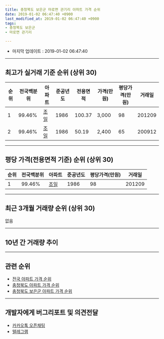 ```yaml
---
title: 충청북도 보은군 마로면 관기리 아파트 가격 순위
date: 2019-01-02 06:47:40 +0900
last_modified_at: 2019-01-02 06:47:40 +0900
tags:
- 충청북도 보은군
- 마로면 관기리

---
```


* 마지막 업데이트 : 2019-01-02 06:47:40

---

## 최고가 실거래 기준 순위 (상위 30)


|순위|전국백분위|아파트|준공년도|전용면적|가격(만원)|평당가격(만원)|거래일|
|---|---|---|---|---|---|---|---|
|1|99.46%|[조일](https://search.naver.com/search.naver?query=%EC%B6%A9%EC%B2%AD%EB%B6%81%EB%8F%84+%EB%B3%B4%EC%9D%80%EA%B5%B0+%EB%A7%88%EB%A1%9C%EB%A9%B4+%EA%B4%80%EA%B8%B0%EB%A6%AC+%EC%A1%B0%EC%9D%BC)|1986|100.37|3,000|98|201209|
|2|99.46%|[조일](https://search.naver.com/search.naver?query=%EC%B6%A9%EC%B2%AD%EB%B6%81%EB%8F%84+%EB%B3%B4%EC%9D%80%EA%B5%B0+%EB%A7%88%EB%A1%9C%EB%A9%B4+%EA%B4%80%EA%B8%B0%EB%A6%AC+%EC%A1%B0%EC%9D%BC)|1986|50.19|2,400|65|200912|


---

## 평당 가격(전용면적 기준) 순위 (상위 30)


|순위|전국백분위|아파트|준공년도|평당가격(만원)|거래일|
|---|---|---|---|---|---|
|1|99.46%|[조일](https://search.naver.com/search.naver?query=%EC%B6%A9%EC%B2%AD%EB%B6%81%EB%8F%84+%EB%B3%B4%EC%9D%80%EA%B5%B0+%EB%A7%88%EB%A1%9C%EB%A9%B4+%EA%B4%80%EA%B8%B0%EB%A6%AC+%EC%A1%B0%EC%9D%BC)|1986|98|201209|


---

## 최근 3개월 거래량 순위 (상위 30)

없음

---

## 10년 간 거래량 추이


<div style="width:100%;">
    <canvas id="deal_progress" height="250"></canvas>
</div>

<script>
new Chart(document.getElementById("deal_progress"), {
    type: 'line',
    data: {
        labels: ['200901','200902','200903','200904','200905','200906','200907','200908','200909','200910','200911','200912','201001','201002','201003','201004','201005','201006','201007','201008','201009','201010','201011','201012','201101','201102','201103','201104','201105','201106','201107','201108','201109','201110','201111','201112','201201','201202','201203','201204','201205','201206','201207','201208','201209','201210','201211','201212','201301','201302','201303','201304','201305','201306','201307','201308','201309','201310','201311','201312','201401','201402','201403','201404','201405','201406','201407','201408','201409','201410','201411','201412','201501','201502','201503','201504','201505','201506','201507','201508','201509','201510','201511','201512','201601','201602','201603','201604','201605','201606','201607','201608','201609','201610','201611','201612','201701','201702','201703','201704','201705','201706','201707','201708','201709','201710','201711','201712','201801','201802','201803','201804','201805','201806','201807','201808','201809','201810','201811','201812','201901'],
        datasets: [{
            label: '실거래 수',
            pointRadius: 1,
            data: [0, 0, 1, 0, 0, 1, 0, 1, 0, 0, 0, 1, 0, 0, 0, 1, 0, 0, 0, 0, 2, 0, 1, 0, 1, 2, 0, 0, 0, 1, 0, 0, 0, 1, 0, 0, 0, 1, 0, 0, 0, 1, 1, 2, 2, 0, 0, 0, 0, 0, 0, 1, 0, 0, 0, 0, 0, 0, 0, 1, 0, 0, 0, 0, 0, 1, 1, 2, 1, 0, 0, 1, 1, 0, 0, 1, 0, 1, 1, 0, 0, 0, 0, 1, 0, 1, 0, 0, 1, 0, 0, 1, 0, 0, 1, 2, 0, 1, 0, 0, 1, 0, 0, 0, 1, 1, 1, 0, 0, 0, 0, 0, 1, 0, 0, 0, 1, 1, 0, 0, 0],
            borderColor: "rgba(255, 201, 14, 1)",
            backgroundColor: "rgba(255, 201, 14, 0.5)",
            fill: true,
        }]
    },
    options: {
        responsive: true,
        title: {
            display: true,
            text: '10년간 거래량 추이'
        },
        tooltips: {
            mode: 'index',
            intersect: false,
        },
        hover: {
            mode: 'nearest',
            intersect: true
        },
        scales: {
            xAxes: [{
                display: true,
                scaleLabel: {
                    display: true,
                    labelString: '년/월'
                }
            }],
            yAxes: [{
                display: true,
                ticks: {
                    suggestedMin: 0,
                },
                scaleLabel: {
                    display: true,
                    labelString: '실거래 수'
                }
            }]
        }
    }
});

</script>


---

## 관련 순위

- [전국 아파트 가격 순위](https://inasie.github.io/apt-ranking/전국)
- [충청북도 아파트 가격 순위](https://inasie.github.io/apt-ranking/충청북도)
- [충청북도 보은군 아파트 가격 순위](https://inasie.github.io/apt-ranking/충청북도-보은군)


---

## 개발자에게 버그리포트 및 의견전달

- [카카오톡 오픈채팅](https://open.kakao.com/o/gLJUAP4)
- [텔레그램](https://t.me/inasie)

